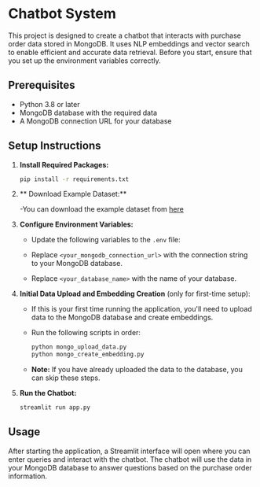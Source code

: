 
# Chatbot System

This project is designed to create a chatbot that interacts with purchase order data stored in MongoDB. It uses NLP embeddings and vector search to enable efficient and accurate data retrieval. Before you start, ensure that you set up the environment variables correctly.

## Prerequisites

- Python 3.8 or later
- MongoDB database with the required data
- A MongoDB connection URL for your database

## Setup Instructions

1. **Install Required Packages:**
   ```bash
   pip install -r requirements.txt
   ```
2. ** Download Example Dataset:**

   -You can download the example dataset from [here](https://www.kaggle.com/datasets/sohier/large-purchases-by-the-state-of-ca/)
   

3. **Configure Environment Variables:**
   - Update the following variables to the `.env` file:

   - Replace `<your_mongodb_connection_url>` with the connection string to your MongoDB database.
   - Replace `<your_database_name>` with the name of your database.

4. **Initial Data Upload and Embedding Creation** (only for first-time setup):
   - If this is your first time running the application, you'll need to upload data to the MongoDB database and create embeddings.
   - Run the following scripts in order:

     ```bash
     python mongo_upload_data.py
     python mongo_create_embedding.py
     ```

   - **Note:** If you have already uploaded the data to the database, you can skip these steps.

5. **Run the Chatbot:**
   ```bash
   streamlit run app.py
   ```

## Usage

After starting the application, a Streamlit interface will open where you can enter queries and interact with the chatbot. The chatbot will use the data in your MongoDB database to answer questions based on the purchase order information.
